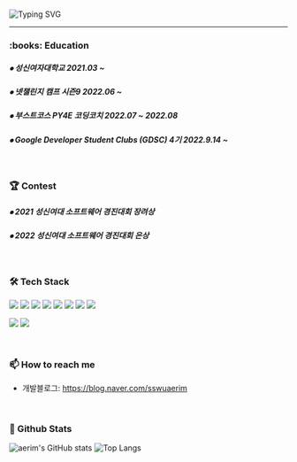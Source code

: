 <!-- 자기소개 시작 -->
<div>
<br>
 
![Typing SVG](https://readme-typing-svg.herokuapp.com?font=Indie+Flower&color=000000&size=30&center=true&lines=Hello+World+!&nbsp;+I'm+Ae+Rim+˙ᵕ˙+&nbsp;)
</div>
 
* * *
<!-- 자기소개 끝 -->


<!-- 교육사항 시작 -->
<div>
  <h3><b> :books: Education </b></h3>
  <h5> ⦁ 성신여자대학교 2021.03 ~ </h5>
  <h5> ⦁ 넷챌린지 캠프 시즌9 2022.06 ~ </h5>
  <h5> ⦁ 부스트코스 PY4E 코딩코치 2022.07 ~ 2022.08 </h5>
  <h5> ⦁ Google Developer Student Clubs (GDSC) 4기 2022.9.14 ~ </h5>

</div>
</br>  
<!-- 교육사항 끝 -->
<!-- 수상 시작 -->
<div>
  <h3><b> 🏆 Contest </b></h3>
  <h5> ⦁ 2021 성신여대 소프트웨어 경진대회 장려상 </h5>
  <h5> ⦁ 2022 성신여대 소프트웨어 경진대회 은상 </h5>

</div>
</br>  
<!-- 교육사항 끝 -->
<!-- 기술스택 시작 -->
<div align='left'><h3><b>🛠 Tech Stack </b></h3>
<img src="https://img.shields.io/badge/JAVA-007396?style=flat-square&logo=java&logoColor=white">
<img src="https://img.shields.io/badge/Kotlin-7F52FF?style=flat-square&logo=Kotlin&logoColor=white">
<img src="https://img.shields.io/badge/c++-00599C?style=flat-square&logo=c%2B%2B&logoColor=white"/>
<img src="https://img.shields.io/badge/c-A8B9CC?style=flat-square&logo=c&logoColor=white"/>
<img src="https://img.shields.io/badge/-Python-3776AB?style=flat-square&logo=Python&logoColor=white"/>
<img src="https://img.shields.io/badge/html5-E34F26?style=flat-square&logo=html5&logoColor=white"> 
<img src="https://img.shields.io/badge/css3-1572B6?style=flat-square&logo=css3&logoColor=white"> 
<img src="https://img.shields.io/badge/javascript-F7DF1E?style=flat-square&logo=javascript&logoColor=black"> 

<img src="https://img.shields.io/badge/Android Studio-DDC84?style=flat-square&logo=Android Studio&logoColor=white"/></a>
<img src="https://img.shields.io/badge/Unity-FFFFFF?style=flat-square&logo=Unity&logoColor=black"/></a>

</p>
</div>
<!-- https://simpleicons.org/?q=java --></br>
<!-- 기술블로그 끝 -->

<!-- 연락처 시작 -->
### 📫 How to reach me
<!-- - 링크드인: https://www.linkedin.com/in/moonhy7 -->
- 개발블로그: https://blog.naver.com/sswuaerim
<!-- 연락처 끝 -->

</br>
<h3><b> 🔭 Github Stats </b></h3>

![aerim's GitHub stats](https://github-readme-stats.vercel.app/api?username=aerim-choi&show_icons=true&theme=radical)
![Top Langs](https://github-readme-stats.vercel.app/api/top-langs/?username=aerim-choi&layout=compact&theme=dracula)
      







  
